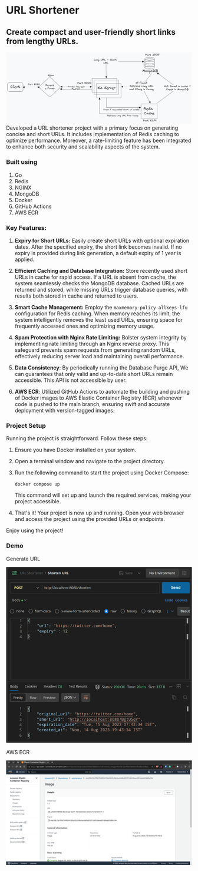 # URL Shortener
##  Create compact and user-friendly short links from lengthy URLs.

![Diagram](/assets/urlshortener.png)
Developed a URL shortener project with a primary focus on generating concise and short URLs. It includes implementation of Redis caching to optimize performance. Moreover, a rate-limiting feature has been integrated to enhance both security and scalability aspects of the system.

### Built using
1. Go
2. Redis
3. NGINX
4. MongoDB
5. Docker
6. GitHub Actions
7. AWS ECR

### Key Features:
1. **Expiry for Short URLs:** Easily create short URLs with optional expiration dates. After the specified expiry, the short link becomes invalid. If no expiry is provided during link generation, a default expiry of 1 year is applied.

2. **Efficient Caching and Database Integration:** Store recently used short URLs in cache for rapid access. If a URL is absent from cache, the system seamlessly checks the MongoDB database. Cached URLs are returned and stored, while missing URLs trigger database queries, with results both stored in cache and returned to users. 

3. **Smart Cache Management:** Employ the `maxmemory-policy allkeys-lfu` configuration for Redis caching. When memory reaches its limit, the system intelligently removes the least used URLs, ensuring space for frequently accessed ones and optimizing memory usage.

4. **Spam Protection with Nginx Rate Limiting:** Bolster system integrity by implementing rate limiting through an Nginx reverse proxy. This safeguard prevents spam requests from generating random URLs, effectively reducing server load and maintaining overall performance.

5. **Data Consistency**: By periodically running the Database Purge API, We can guarantees that only valid and up-to-date short URLs remain accessible. This API is not accessible by user.

6. **AWS ECR**: Utilized GitHub Actions to automate the building and pushing of Docker images to AWS Elastic Container Registry (ECR) whenever code is pushed to the main branch, ensuring swift and accurate deployment with version-tagged images.

### Project Setup
Running the project is straightforward. Follow these steps:
1. Ensure you have Docker installed on your system.
2. Open a terminal window and navigate to the project directory.
3. Run the following command to start the project using Docker Compose:
   ```
   docker compose up
   ```
   This command will set up and launch the required services, making your project accessible.

4. That's it! Your project is now up and running.
   Open your web browser and access the project using the provided URLs or endpoints.

Enjoy using the project!

### Demo
Generate URL

<img src="/assets/short1.png" width="640px"/>

AWS ECR

<img src="/assets//ecr.png" width="640px"/>





